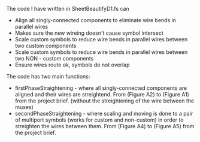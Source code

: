 The code I have written in SheetBeautifyD1.fs can 
* Align all singly-connected components to eliminate wire bends in parallel wires
* Makes sure the new wireing doesn't cause symbol intersect
* Scale custom symbols to reduce wire bends in parallel wires between two custom components 
* Scale custom symbols to reduce wire bends in parallel wires between two NON - custom components
* Ensure wires route ok, symbols do not overlap
  
The code has two main functions:
* firstPhaseStraightening - where all singly-connected components are aligned and their wires are streightend. From (Figure A2) to (Figure A1) from the project brief. (without the streightening of the wire between the muxes)
* secondPhaseStraightening - where scaling and moving is done to a pair of multiport symbols (works for custom and non-custom) in order to streighten the wires between them. From (Figure A4) to (Figure A5) from the project brief.

